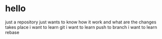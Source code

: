 # hello
just a repository
just wants to know how it work and what are the changes takes place
i want to learn git
i want to learn push to branch
i want to learn rebase
